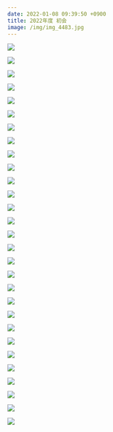 ```yaml
---
date: 2022-01-08 09:39:50 +0900
title: 2022年度 初会
image: /img/img_4483.jpg
---
```

![](/img/img_4384.jpg)

![](/img/img_4385.jpg)

![](/img/img_4390.jpg)

![](/img/img_4403.jpg)

![](/img/img_4406.jpg)

![](/img/img_4407.jpg)

![](/img/img_4409.jpg)

![](/img/img_4415.jpg)

![](/img/img_4411.jpg)

![](/img/img_4418.jpg)

![](/img/img_4419.jpg)

![](/img/img_4420.jpg)

![](/img/img_4425.jpg)

![](/img/img_4428.jpg)

![](/img/img_4431.jpg)

![](/img/img_4433.jpg)

![](/img/img_4437.jpg)

![](/img/img_4440.jpg)

![](/img/img_4444.jpg)

![](/img/img_4453.jpg)

![](/img/img_4455.jpg)

![](/img/img_4457.jpg)

![](/img/img_4461.jpg)

![](/img/img_4466.jpg)

![](/img/img_4467.jpg)

![](/img/img_4473.jpg)

![](/img/img_4532.jpg)

![](/img/img_4488.jpg)

![](/img/img_4496.jpg)
